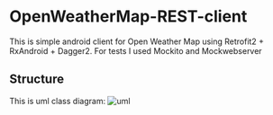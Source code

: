 # OpenWeatherMap-REST-client
This is simple android client for Open Weather Map using Retrofit2 + RxAndroid + Dagger2.
For tests I used Mockito and Mockwebserver

## Structure
This is uml class diagram:
![uml](https://github.com/AzamatEm/OpenWeatherMap-REST-client/blob/master/owm_uml2.png)
